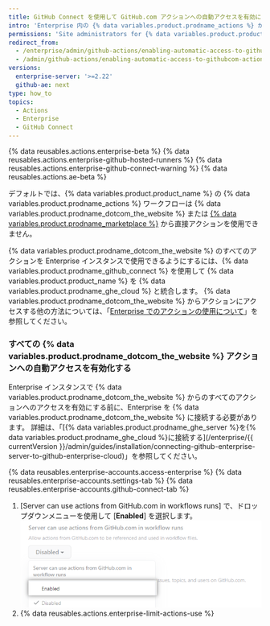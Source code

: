 ```yaml
---
title: GitHub Connect を使用して GitHub.com アクションへの自動アクセスを有効にする
intro: 'Enterprise 内の {% data variables.product.prodname_actions %} が {% data variables.product.prodname_dotcom_the_website %} のアクションを使用できるようにするには、Enterprise インスタンスを {% data variables.product.prodname_ghe_cloud %} に接続します。'
permissions: 'Site administrators for {% data variables.product.product_name %} who are also owners of the connected {% data variables.product.prodname_ghe_cloud %} organization or enterprise account can enable access to all {% data variables.product.prodname_dotcom_the_website %} actions.'
redirect_from:
  - /enterprise/admin/github-actions/enabling-automatic-access-to-githubcom-actions-using-github-connect
  - /admin/github-actions/enabling-automatic-access-to-githubcom-actions-using-github-connect
versions:
  enterprise-server: '>=2.22'
  github-ae: next
type: how_to
topics:
  - Actions
  - Enterprise
  - GitHub Connect
---
```


{% data reusables.actions.enterprise-beta %}
{% data reusables.actions.enterprise-github-hosted-runners %}
{% data reusables.actions.enterprise-github-connect-warning %}
{% data reusables.actions.ae-beta %}

デフォルトでは、{% data variables.product.product_name %} の {% data variables.product.prodname_actions %} ワークフローは {% data variables.product.prodname_dotcom_the_website %} または [{% data variables.product.prodname_marketplace %}](https://github.com/marketplace?type=actions) から直接アクションを使用できません。

{% data variables.product.prodname_dotcom_the_website %} のすべてのアクションを Enterprise インスタンスで使用できるようにするには、{% data variables.product.prodname_github_connect %} を使用して {% data variables.product.product_name %} を {% data variables.product.prodname_ghe_cloud %} と統合します。 {% data variables.product.prodname_dotcom_the_website %} からアクションにアクセスする他の方法については、「[Enterprise でのアクションの使用について](/admin/github-actions/about-using-actions-in-your-enterprise)」を参照してください。

### すべての {% data variables.product.prodname_dotcom_the_website %} アクションへの自動アクセスを有効化する

Enterprise インスタンスで {% data variables.product.prodname_dotcom_the_website %} からのすべてのアクションへのアクセスを有効にする前に、Enterprise を {% data variables.product.prodname_dotcom_the_website %} に接続する必要があります。 詳細は、「[{% data variables.product.prodname_ghe_server %}を{% data variables.product.prodname_ghe_cloud %}に接続する](/enterprise/{{ currentVersion }}/admin/guides/installation/connecting-github-enterprise-server-to-github-enterprise-cloud)」を参照してください。

{% data reusables.enterprise-accounts.access-enterprise %}
{% data reusables.enterprise-accounts.settings-tab %}
{% data reusables.enterprise-accounts.github-connect-tab %}
1. [Server can use actions from GitHub.com in workflows runs] で、ドロップダウンメニューを使用して [**Enabled**] を選択します。 ![ワークフロー実行内の GitHub.com からアクションへのドロップダウンメニュー](/assets/images/enterprise/site-admin-settings/enable-marketplace-actions-drop-down.png)
1. {% data reusables.actions.enterprise-limit-actions-use %}
